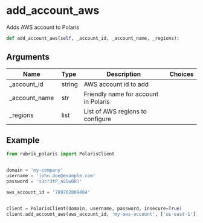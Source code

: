 # add_account_aws

Adds AWS account to Polaris

```py
def add_account_aws(self, _account_id, _account_name, _regions):
```

## Arguments

| Name        | Type | Description                                                                 | Choices |
|-------------|------|-----------------------------------------------------------------------------|---------|
| _account_id  | string | AWS account id to add |  |
| _account_name  | str | Friendly name for account in Polaris |  |
| _regions  | list | List of AWS regions to configure |  |





## Example

```py
from rubrik_polaris import PolarisClient


domain = 'my-company'
username = 'john.doe@example.com'
password = 's3cr3tP_a55w0R)'

aws_account_id = '789702809484'


client = PolarisClient(domain, username, password, insecure=True)
client.add_account_aws(aws_account_id, 'my-aws-account', ['us-east-1'])

```
